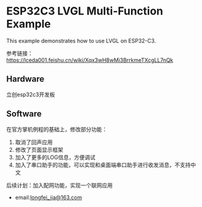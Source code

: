 # ESP32C3 LVGL Multi-Function Example

This example demonstrates how to use LVGL on ESP32-C3.

参考链接：https://lceda001.feishu.cn/wiki/Xqx3wH8wMi3BrrkmeTXcgLL7nQk

## Hardware

立创esp32c3开发板

## Software

在官方掌机例程的基础上，修改部分功能：
  1. 取消了回声应用
  2. 修改了页面显示框架
  3. 加入了更多的LOG信息，方便调试
  4. 加入了串口助手的功能，可以实现和桌面端串口助手进行收发消息，不支持中文

后续计划：加入配网功能，实现一个联网应用

- email:longfei_jia@163.com
